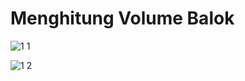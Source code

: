# Menghitung Volume Balok


![1 1](https://user-images.githubusercontent.com/22994866/34755552-4a7d8fcc-f5f7-11e7-9ddc-4c9d6aa514e0.PNG)

![1 2](https://user-images.githubusercontent.com/22994866/34755564-583e81e8-f5f7-11e7-8acf-9b97615ba9ae.PNG)
